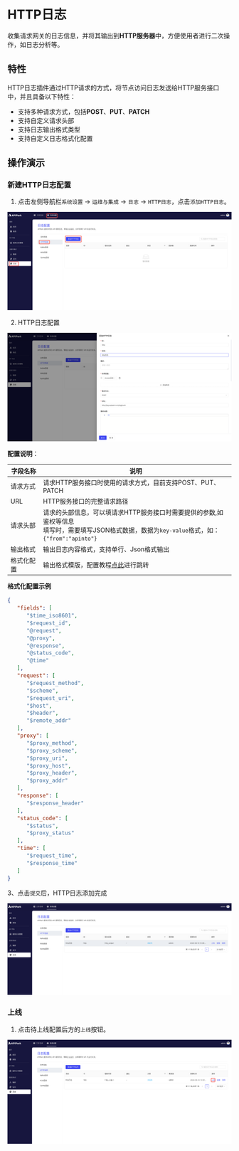 # HTTP日志

收集请求网关的日志信息，并将其输出到**HTTP服务器**中，方便使用者进行二次操作，如日志分析等。

## 特性

HTTP日志插件通过HTTP请求的方式，将节点访问日志发送给HTTP服务接口中，并且具备以下特性：

* 支持多种请求方式，包括**POST**、**PUT**、**PATCH**
* 支持自定义请求头部
* 支持日志输出格式类型
* 支持自定义日志格式化配置

## 操作演示

### 新建HTTP日志配置

1. 点击左侧导航栏`系统设置` -> `运维与集成` -> `日志` -> `HTTP日志`，点击`添加HTTP日志`。

![](images/2024-08-14/9ac215d01d8cb8b99b7e077de8acd5922b0ccda23fa5184892f4666d199ee51b.png)  

2. HTTP日志配置

![](images/2024-08-14/22b5b45bc7207e53b14182cd255f10fae0901b8b84d12db7f9850a7033b7b202.png)  

**配置说明**：

| 字段名称   | 说明                                                         |
| ---------- | ------------------------------------------------------------ |
| 请求方式   | 请求HTTP服务接口时使用的请求方式，目前支持POST、PUT、PATCH   |
| URL        | HTTP服务接口的完整请求路径                                   |
| 请求头部   | 请求的头部信息，可以填请求HTTP服务接口时需要提供的参数,如鉴权等信息<br/>填写时，需要填写JSON格式数据，数据为`key-value`格式，如：`{"from":"apinto"}` |
| 输出格式   | 输出日志内容格式，支持单行、Json格式输出                     |
| 格式化配置 | 输出格式模版，配置教程[点此](https://help.apinto.com/docs/formatter)进行跳转 |

**格式化配置示例**

```json
{
   "fields": [
      "$time_iso8601",
      "$request_id",
      "@request",
      "@proxy",
      "@response",
      "@status_code",
      "@time"
   ],
   "request": [
      "$request_method",
      "$scheme",
      "$request_uri",
      "$host",
      "$header",
      "$remote_addr"
   ],
   "proxy": [
      "$proxy_method",
      "$proxy_scheme",
      "$proxy_uri",
      "$proxy_host",
      "$proxy_header",
      "$proxy_addr"
   ],
   "response": [
      "$response_header"
   ],
   "status_code": [
      "$status",
      "$proxy_status"
   ],
   "time": [
      "$request_time",
      "$response_time"
   ]
}
```

3、点击`提交`后，HTTP日志添加完成

![](images/2024-08-14/6b4bc8b69dce0d4611e09cbd84939df864aaf5c0a77983b3b06a84019dd955dd.png)  

### 上线

1. 点击待上线配置后方的`上线`按钮。

![](images/2024-08-14/7553b15c5fa421b0e9fd429f447eccd442c30739ed8d47cc51b13c7386b7c18d.png)  
